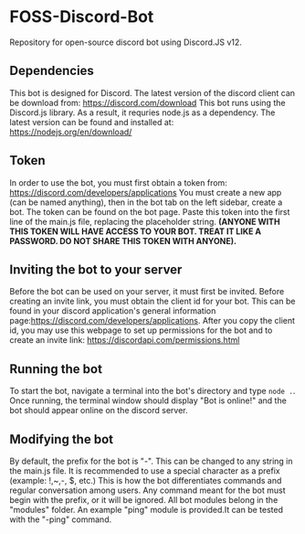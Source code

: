 # FOSS-Discord-Bot
Repository for open-source discord bot using Discord.JS v12.

## Dependencies
This bot is designed for Discord. The latest version of the discord client can be download from: https://discord.com/download
This bot runs using the Discord.js library. As a result, it requries node.js as a dependency. The latest version can be found and installed at: https://nodejs.org/en/download/

## Token
In order to use the bot, you must first obtain a token from: https://discord.com/developers/applications
You must create a new app (can be named anything), then in the bot tab on the left sidebar, create a bot.
The token can be found on the bot page. Paste this token into the first line of the main.js file, replacing the placeholder string. **(ANYONE WITH THIS TOKEN WILL HAVE ACCESS TO YOUR BOT. TREAT IT LIKE A PASSWORD. DO NOT SHARE THIS TOKEN WITH ANYONE).**

## Inviting the bot to your server
Before the bot can be used on your server, it must first be invited. Before creating an invite link, you must obtain the client id for your bot. This can be found in your discord application's general information page:https://discord.com/developers/applications. After you copy the client id, you may use this webpage to set up permissions for the bot and to create an invite link: https://discordapi.com/permissions.html

## Running the bot
To start the bot, navigate a terminal into the bot's directory and type ```node .```. Once running, the terminal window should display "Bot is online!" and the bot should appear online on the discord server. 

## Modifying the bot
By default, the prefix for the bot is "-". This can be changed to any string in the main.js file. It is recommended to use a special character as a prefix (example: !,~,-, $, etc.) This is how the bot differentiates commands and regular conversation among users. Any command meant for the bot must begin with the prefix, or it will be ignored. All bot modules belong in the "modules" folder. An example "ping" module is provided.It can be tested with the "-ping" command.
